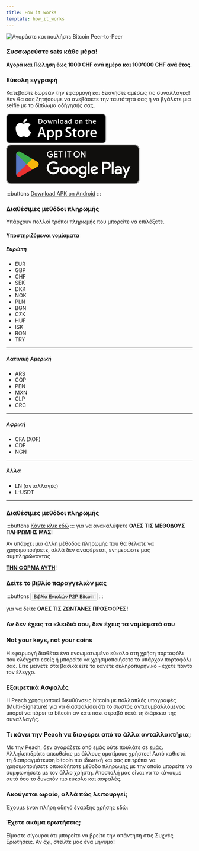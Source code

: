 ```yaml
---
title: How it works
template: how_it_works
---
```


<!--[teaser]-->

![Αγοράστε και πουλήστε Bitcoin Peer-to-Peer](/img/how-it-works/buy-and-sell-bitcoin-peer-to-peer.png)

### Συσσωρεύστε sats <span>κάθε μέρα</span>!

**Αγορά και Πώληση έως 1000 CHF ανά ημέρα και 100'000 CHF ανά έτος.**

<!--[easy_registration]-->

### Εύκολη εγγραφή

Κατεβάστε δωρεάν την εφαρμογή και ξεκινήστε αμέσως τις συναλλαγές! Δεν θα σας ζητήσουμε να ανεβάσετε την ταυτότητά σας ή να βγάλετε μια selfie με το δίπλωμα οδήγησής σας.

<div>
    <div class="md:flex items-end">
        <a href="https://testflight.apple.com/join/wfSPFEWG"><img class="h-180px md:h-90px" src="/img/home/download-on-the-app-store.svg" alt="Download Bitcoin app on the App Store without KYC verification"></a>
        <a class="md:ml-4" href="https://play.google.com/store/apps/details?id=com.peachbitcoin.peach.mainnet"><img class="h-180px md:h-90px" src="/img/home/get-it-on-google-play.svg" alt="Get Bitcoin app on Google Play store without ID verification"></a>
    </div>

</div>

:::buttons
[Download APK on Android](/apk/)
:::

<!--[payment_methods]-->

### Διαθέσιμες μεθόδοι πληρωμής

Υπάρχουν πολλοί τρόποι πληρωμής που μπορείτε να επιλέξετε.<br>

#### Υποστηριζόμενοι νομίσματα

##### Ευρώπη

- EUR
- GBP
- CHF
- SEK
- DKK
- NOK
- PLN
- BGN
- CZK
- HUF
- ISK
- RON
- TRY

---

##### Λατινική Αμερική

- ARS
- COP
- PEN
- MXN
- CLP
- CRC

---

##### Αφρική

- CFA (XOF)
- CDF
- NGN

---

##### Άλλα

- LN (ανταλλαγές)
- L-USDT

---

### Διαθέσιμες μεθόδοι πληρωμής

:::buttons
[Κάντε κλικ εδώ](https://docs.google.com/spreadsheets/d/1uqotdlQ1woALJnsLOJMwe21J4KvTvv3cnEqERqCUicg/?usp=sharing)
:::
για να ανακαλύψετε **ΟΛΕΣ ΤΙΣ ΜΕΘΟΔΟΥΣ ΠΛΗΡΩΜΗΣ ΜΑΣ**!

Αν υπάρχει μια άλλη μέθοδος πληρωμής που θα θέλατε να χρησιμοποιήσετε, αλλά δεν αναφέρεται, ενημερώστε μας συμπληρώνοντας
<br>

**[ΤΗΝ ΦΟΡΜΑ ΑΥΤΗ](https://ncxldazr6m4.typeform.com/to/SJljDnae)**!

### Δείτε το βιβλίο παραγγελιών μας

:::buttons
<button class="btn" id="customBtn" onclick="window.location.href='/el/kycfree-orderbook'">Βιβλίο Εντολών P2P Bitcoin</button>
:::

για να δείτε **ΟΛΕΣ ΤΙΣ ΖΩΝΤΑΝΕΣ ΠΡΟΣΦΟΡΕΣ!**

<!--[self_custody]-->

### Αν δεν έχεις τα κλειδιά σου, δεν έχεις τα νομίσματά σου

### Not your keys, not your coins

Η εφαρμογή διαθέτει ένα ενσωματωμένο εύκολο στη χρήση πορτοφόλι που ελέγχετε εσείς ή μπορείτε να χρησιμοποιήσετε το υπάρχον πορτοφόλι σας. Είτε μείνετε στα βασικά είτε το κάνετε σκληροπυρηνικό - έχετε πάντα τον έλεγχο.

<!--[security]-->

### Εξαιρετικά Ασφαλές

Η Peach χρησιμοποιεί διευθύνσεις bitcoin με πολλαπλές υπογραφές (Multi-Signature) για να διασφαλίσει ότι το σωστός αντισυμβαλλόμενος μπορεί να πάρει τα bitcoin αν κάτι πάει στραβά κατά τη διάρκεια της συναλλαγής.

<!--[difference]-->

### Τι κάνει την Peach να διαφέρει από τα άλλα ανταλλακτήρια;

Με την Peach, δεν αγοράζετε από εμάς ούτε πουλάτε σε εμάς.
Αλληλεπιδράτε απευθείας με άλλους ομοτίμους χρήστες!
Αυτό καθιστά τη διαπραγμάτευση bitcoin πιο ιδιωτική και σας επιτρέπει να χρησιμοποιήσετε οποιαδήποτε μέθοδο πληρωμής με την οποία μπορείτε να συμφωνήσετε με τον άλλο χρήστη.
Αποστολή μας είναι να το κάνουμε αυτό όσο το δυνατόν πιο εύκολο και ασφαλές.

<!--[sounds_cool]-->

### Ακούγεται ωραίο, αλλά πώς λειτουργεί;

Έχουμε έναν πλήρη οδηγό έναρξης χρήσης εδώ:

<!--[questions]-->

### Έχετε ακόμα ερωτήσεις;

Είμαστε σίγουροι ότι μπορείτε να βρείτε την απάντηση στις Συχνές Ερωτήσεις.
Αν όχι, στείλτε μας ένα μήνυμα!

